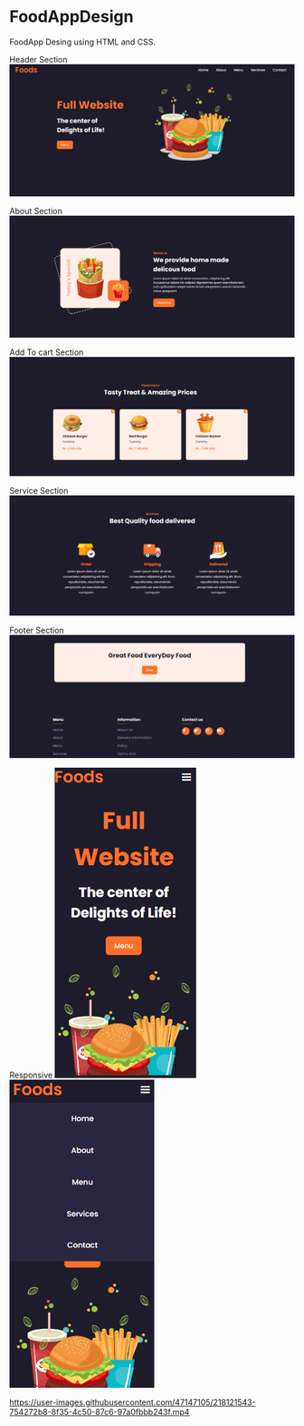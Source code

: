 # FoodAppDesign
FoodApp Desing using HTML and CSS.

Header Section
![](/img/Haeder.png)

About Section
![](/img/About1.png)

Add To cart Section 
![](/img/AddToCart.png)


Service Section
![](/img/Services.png)

Footer Section
![](/img/Footer.png)

Responsive
![](/img/Resp1.png)
![](/img/Resp2.png)



https://user-images.githubusercontent.com/47147105/218121543-754272b8-8f35-4c50-87c6-97a0fbbb243f.mp4

